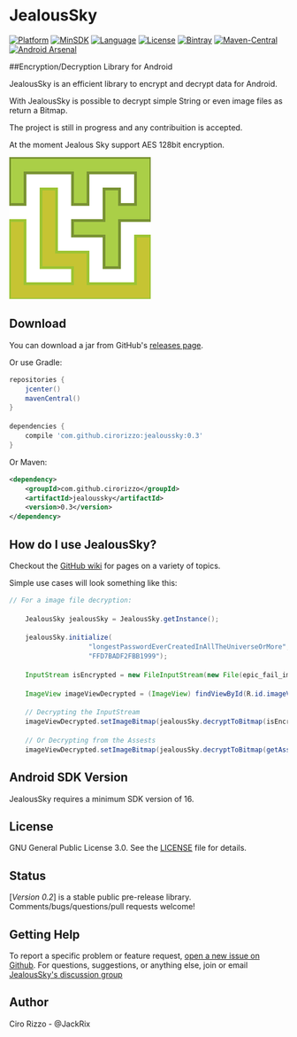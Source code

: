 # JealousSky

[![Platform](http://img.shields.io/badge/platform-android-blue.svg?style=flat)](https://www.android.com/)
[![MinSDK](http://img.shields.io/badge/minsdk-16-blue.svg?style=flat)](http://developer.android.com/about/versions/android-4.1.html)
[![Language](http://img.shields.io/badge/language-java-brightgreen.svg?style=flat)](http://docs.oracle.com/javase/tutorial/java/nutsandbolts/index.html)
[![License](http://img.shields.io/badge/license-GPLv3.0-lightgrey.svg?style=flat)](http://www.gnu.org/licenses/gpl-3.0-standalone.html)
[![Bintray](https://img.shields.io/bintray/v/asciidoctor/maven/asciidoctorj.svg)](https://bintray.com/)
[![Maven-Central](https://img.shields.io/maven-central/v/org.apache.maven/apache-maven.svg)](http://search.maven.org/)
[![Android Arsenal](https://img.shields.io/badge/Android%20Arsenal-JealousSky-green.svg?style=true)](https://android-arsenal.com/details/1/2774)

##Encryption/Decryption Library for Android


JealousSky is an efficient library to encrypt and decrypt data for Android.

With JealousSky is possible to decrypt simple String or even image files as return a Bitmap.

The project is still in progress and any contribuition is accepted.

At the moment Jealous Sky support AES 128bit encryption.


![](static/ic_jealoussky_logo.png)


Download
--------
You can download a jar from GitHub's [releases page][1].

Or use Gradle:

```gradle
repositories {
    jcenter()
    mavenCentral()
}

dependencies {
    compile 'com.github.cirorizzo:jealoussky:0.3'
}
```

Or Maven:

```xml
<dependency>
    <groupId>com.github.cirorizzo</groupId>
    <artifactId>jealoussky</artifactId>
    <version>0.3</version>
</dependency>
```

How do I use JealousSky?
-------------------
Checkout the [GitHub wiki][2] for pages on a variety of topics.

Simple use cases will look something like this:

```java
// For a image file decryption:

    JealousSky jealousSky = JealousSky.getInstance();
    
    jealousSky.initialize(
                    "longestPasswordEverCreatedInAllTheUniverseOrMore",
                    "FFD7BADF2FBB1999");
                    
    InputStream isEncrypted = new FileInputStream(new File(epic_fail_image.png.enc))
    
    ImageView imageViewDecrypted = (ImageView) findViewById(R.id.imageView);
    
    // Decrypting the InputStream
    imageViewDecrypted.setImageBitmap(jealousSky.decryptToBitmap(isEncrypted)));
    
    // Or Decrypting from the Assests
    imageViewDecrypted.setImageBitmap(jealousSky.decryptToBitmap(getAssets().open("spider-symbol.png.enc")));
```

Android SDK Version
-------------------
JealousSky requires a minimum SDK version of 16.

License
-------
GNU General Public License 3.0. See the [LICENSE][3] file for details.

Status
------
[*Version 0.2*] is a stable public pre-release library.
Comments/bugs/questions/pull requests welcome!

Getting Help
------------
To report a specific problem or feature request, [open a new issue on Github][4]. For questions, suggestions, or
anything else, join or email [JealousSky's discussion group][6]

Author
------
Ciro Rizzo - @JackRix



[1]: https://github.com/cirorizzo/jealoussky/releases
[2]: https://github.com/cirorizzo/JealousSky/wiki
[3]: http://www.gnu.org/licenses/gpl-3.0-standalone.html
[4]: https://github.com/cirorizzo/jealoussky/issues/new?body=**JealousSky%20Version/Integration%20library%20%28if%20any%29**%3A%0A**Device/Android%20Version**%3A%0A**Issue%20details/Repro%20steps/Use%20case%20background**%3A%0A%0A**JealousSky%20initialize%20lines**%3A%0A%60%60%60java%0AJealousSky%20jealousSky%20=%20JealousSky.getInstance%28%29%3B%0AjealousSky.initialize%28...%29%3B%0AjealousSky.encrypt%28...%29%3B%0AjealousSky.decrypt%28...%29%3B%0A%60%60%60%0A%0A**Layout%20XML**%3A%0A%60%60%60xml%0A%3C...Layout%3E%0A%20%20%20%20%3CImageView%20android%3AscaleType%3D%22...%22%20...%20/%3E%0A%3C/..Layout%3E%0A%60%60%60%0A%0A**Stack%20trace%20/%20LogCat**%3A%0A%60%60%60ruby%0Apaste%20stack%20trace%20here%0A%60%60%60
[5]: https://developers.google.com/open-source/cla/individual
[6]: https://groups.google.com/d/forum/jealoussky-library
